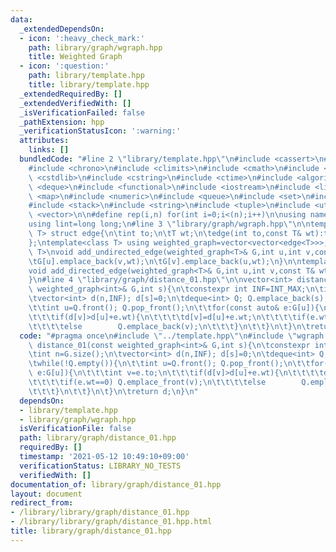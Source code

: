 ```yaml
---
data:
  _extendedDependsOn:
  - icon: ':heavy_check_mark:'
    path: library/graph/wgraph.hpp
    title: Weighted Graph
  - icon: ':question:'
    path: library/template.hpp
    title: library/template.hpp
  _extendedRequiredBy: []
  _extendedVerifiedWith: []
  _isVerificationFailed: false
  _pathExtension: hpp
  _verificationStatusIcon: ':warning:'
  attributes:
    links: []
  bundledCode: "#line 2 \"library/template.hpp\"\n#include <cassert>\n#include <cctype>\n\
    #include <chrono>\n#include <climits>\n#include <cmath>\n#include <cstdio>\n#include\
    \ <cstdlib>\n#include <cstring>\n#include <ctime>\n#include <algorithm>\n#include\
    \ <deque>\n#include <functional>\n#include <iostream>\n#include <limits>\n#include\
    \ <map>\n#include <numeric>\n#include <queue>\n#include <set>\n#include <sstream>\n\
    #include <stack>\n#include <string>\n#include <tuple>\n#include <utility>\n#include\
    \ <vector>\n\n#define rep(i,n) for(int i=0;i<(n);i++)\n\nusing namespace std;\n\
    using lint=long long;\n#line 3 \"library/graph/wgraph.hpp\"\n\ntemplate<class\
    \ T> struct edge{\n\tint to;\n\tT wt;\n\tedge(int to,const T& wt):to(to),wt(wt){}\n\
    };\ntemplate<class T> using weighted_graph=vector<vector<edge<T>>>;\n\ntemplate<class\
    \ T>\nvoid add_undirected_edge(weighted_graph<T>& G,int u,int v,const T& wt){\n\
    \tG[u].emplace_back(v,wt);\n\tG[v].emplace_back(u,wt);\n}\n\ntemplate<class T>\n\
    void add_directed_edge(weighted_graph<T>& G,int u,int v,const T& wt){\n\tG[u].emplace_back(v,wt);\n\
    }\n#line 4 \"library/graph/distance_01.hpp\"\n\nvector<int> distance_01(const\
    \ weighted_graph<int>& G,int s){\n\tconstexpr int INF=INT_MAX;\n\tint n=G.size();\n\
    \tvector<int> d(n,INF); d[s]=0;\n\tdeque<int> Q; Q.emplace_back(s);\n\twhile(!Q.empty()){\n\
    \t\tint u=Q.front(); Q.pop_front();\n\t\tfor(const auto& e:G[u]){\n\t\t\tint v=e.to;\n\
    \t\t\tif(d[v]>d[u]+e.wt){\n\t\t\t\td[v]=d[u]+e.wt;\n\t\t\t\tif(e.wt==0) Q.emplace_front(v);\n\
    \t\t\t\telse        Q.emplace_back(v);\n\t\t\t}\n\t\t}\n\t}\n\treturn d;\n}\n"
  code: "#pragma once\n#include \"../template.hpp\"\n#include \"wgraph.hpp\"\n\nvector<int>\
    \ distance_01(const weighted_graph<int>& G,int s){\n\tconstexpr int INF=INT_MAX;\n\
    \tint n=G.size();\n\tvector<int> d(n,INF); d[s]=0;\n\tdeque<int> Q; Q.emplace_back(s);\n\
    \twhile(!Q.empty()){\n\t\tint u=Q.front(); Q.pop_front();\n\t\tfor(const auto&\
    \ e:G[u]){\n\t\t\tint v=e.to;\n\t\t\tif(d[v]>d[u]+e.wt){\n\t\t\t\td[v]=d[u]+e.wt;\n\
    \t\t\t\tif(e.wt==0) Q.emplace_front(v);\n\t\t\t\telse        Q.emplace_back(v);\n\
    \t\t\t}\n\t\t}\n\t}\n\treturn d;\n}\n"
  dependsOn:
  - library/template.hpp
  - library/graph/wgraph.hpp
  isVerificationFile: false
  path: library/graph/distance_01.hpp
  requiredBy: []
  timestamp: '2021-05-12 10:49:10+09:00'
  verificationStatus: LIBRARY_NO_TESTS
  verifiedWith: []
documentation_of: library/graph/distance_01.hpp
layout: document
redirect_from:
- /library/library/graph/distance_01.hpp
- /library/library/graph/distance_01.hpp.html
title: library/graph/distance_01.hpp
---
```

